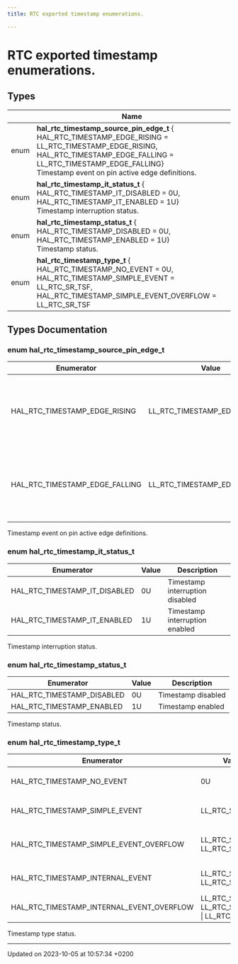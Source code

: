 ```yaml
---
title: RTC exported timestamp enumerations.

---
```


# RTC exported timestamp enumerations.


## Types

|                | Name           |
| -------------- | -------------- |
| enum| **hal_rtc_timestamp_source_pin_edge_t** { HAL_RTC_TIMESTAMP_EDGE_RISING = LL_RTC_TIMESTAMP_EDGE_RISING, HAL_RTC_TIMESTAMP_EDGE_FALLING = LL_RTC_TIMESTAMP_EDGE_FALLING}<br/>Timestamp event on pin active edge definitions.  |
| enum| **hal_rtc_timestamp_it_status_t** { HAL_RTC_TIMESTAMP_IT_DISABLED = 0U, HAL_RTC_TIMESTAMP_IT_ENABLED = 1U}<br/>Timestamp interruption status.  |
| enum| **hal_rtc_timestamp_status_t** { HAL_RTC_TIMESTAMP_DISABLED = 0U, HAL_RTC_TIMESTAMP_ENABLED = 1U}<br/>Timestamp status.  |
| enum| **hal_rtc_timestamp_type_t** { HAL_RTC_TIMESTAMP_NO_EVENT = 0U, HAL_RTC_TIMESTAMP_SIMPLE_EVENT = LL_RTC_SR_TSF, HAL_RTC_TIMESTAMP_SIMPLE_EVENT_OVERFLOW = LL_RTC_SR_TSF | LL_RTC_SR_TSOVF, HAL_RTC_TIMESTAMP_INTERNAL_EVENT = LL_RTC_SR_ITSF | LL_RTC_SR_TSF, HAL_RTC_TIMESTAMP_INTERNAL_EVENT_OVERFLOW = LL_RTC_SR_ITSF | LL_RTC_SR_TSOVF | LL_RTC_SR_TSF}<br/>Timestamp type status.  |

## Types Documentation

### enum hal_rtc_timestamp_source_pin_edge_t

| Enumerator | Value | Description |
| ---------- | ----- | ----------- |
| HAL_RTC_TIMESTAMP_EDGE_RISING | LL_RTC_TIMESTAMP_EDGE_RISING|  Create a timestamp event when a rising edge is detected in the input pin  |
| HAL_RTC_TIMESTAMP_EDGE_FALLING | LL_RTC_TIMESTAMP_EDGE_FALLING|  Create a timestamp event when a failling edge is detected in the input pin  |



Timestamp event on pin active edge definitions.

### enum hal_rtc_timestamp_it_status_t

| Enumerator | Value | Description |
| ---------- | ----- | ----------- |
| HAL_RTC_TIMESTAMP_IT_DISABLED | 0U|  Timestamp interruption disabled  |
| HAL_RTC_TIMESTAMP_IT_ENABLED | 1U|  Timestamp interruption enabled  |



Timestamp interruption status.

### enum hal_rtc_timestamp_status_t

| Enumerator | Value | Description |
| ---------- | ----- | ----------- |
| HAL_RTC_TIMESTAMP_DISABLED | 0U|  Timestamp disabled  |
| HAL_RTC_TIMESTAMP_ENABLED | 1U|  Timestamp enabled  |



Timestamp status.

### enum hal_rtc_timestamp_type_t

| Enumerator | Value | Description |
| ---------- | ----- | ----------- |
| HAL_RTC_TIMESTAMP_NO_EVENT | 0U|  No new timestamp event  |
| HAL_RTC_TIMESTAMP_SIMPLE_EVENT | LL_RTC_SR_TSF|  Simple tumestamp event  |
| HAL_RTC_TIMESTAMP_SIMPLE_EVENT_OVERFLOW | LL_RTC_SR_TSF \| LL_RTC_SR_TSOVF|  Simple timestamp event with overflow  |
| HAL_RTC_TIMESTAMP_INTERNAL_EVENT | LL_RTC_SR_ITSF \| LL_RTC_SR_TSF|  Internal timestamp event  |
| HAL_RTC_TIMESTAMP_INTERNAL_EVENT_OVERFLOW | LL_RTC_SR_ITSF \| LL_RTC_SR_TSOVF \| LL_RTC_SR_TSF|   |



Timestamp type status.






-------------------------------

Updated on 2023-10-05 at 10:57:34 +0200
